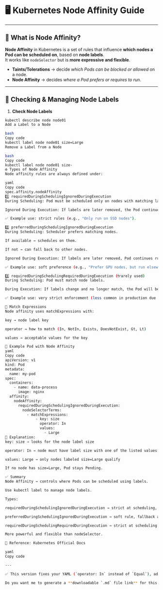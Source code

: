 # 🖥️ Kubernetes Node Affinity Guide

---

## 📌 What is Node Affinity?

**Node Affinity** in Kubernetes is a set of rules that influence **which nodes a Pod can be scheduled on**, based on **node labels**.  
It works like `nodeSelector` but is **more expressive and flexible**.

- **Taints/Tolerations** → decide *which Pods can be blocked or allowed* on a node.  
- **Node Affinity** → decides *where a Pod prefers or requires to run*.  

---

## 🔎 Checking & Managing Node Labels

1. **Check Node Labels**  
```bash
kubectl describe node node01
Add a Label to a Node

bash
Copy code
kubectl label node node01 size=Large
Remove a Label from a Node

bash
Copy code
kubectl label node node01 size-
⚙️ Types of Node Affinity
Node affinity rules are always defined under:

yaml
Copy code
spec.affinity.nodeAffinity
1️⃣ requiredDuringSchedulingIgnoredDuringExecution
During Scheduling: Pod must be scheduled only on nodes with matching labels.

Ignored During Execution: If labels are later removed, the Pod continues to run (not evicted).

✅ Example use: strict rules (e.g., "Only run on SSD nodes").

2️⃣ preferredDuringSchedulingIgnoredDuringExecution
During Scheduling: Scheduler prefers matching nodes.

If available → schedules on them.

If not → can fall back to other nodes.

Ignored During Execution: If labels are later removed, Pod continues running.

✅ Example use: soft preference (e.g., "Prefer GPU nodes, but run elsewhere if not available").

3️⃣ requiredDuringSchedulingRequiredDuringExecution (❗rarely used)
During Scheduling: Pod must match node labels.

During Execution: If labels change and no longer match, the Pod will be evicted automatically.

✅ Example use: very strict enforcement (less common in production due to evictions).

🔑 Match Expressions
Node affinity uses matchExpressions with:

key → node label key

operator → how to match (In, NotIn, Exists, DoesNotExist, Gt, Lt)

values → acceptable values for the key

📂 Example Pod with Node Affinity
yaml
Copy code
apiVersion: v1
kind: Pod
metadata:
  name: my-pod
spec:
  containers:
    - name: data-process
      image: nginx
  affinity:
    nodeAffinity:
      requiredDuringSchedulingIgnoredDuringExecution:
        nodeSelectorTerms:
          - matchExpressions:
              - key: size
                operator: In
                values:
                  - Large
🔎 Explanation:
key: size → looks for the node label size

operator: In → node must have label size with one of the listed values

values: Large → only nodes labeled size=Large qualify

If no node has size=Large, Pod stays Pending.

✅ Summary
Node Affinity → controls where Pods can be scheduled using labels.

Use kubectl label to manage node labels.

Types:

requiredDuringSchedulingIgnoredDuringExecution → strict at scheduling, ignored later.

preferredDuringSchedulingIgnoredDuringExecution → soft rule, fallback allowed.

requiredDuringSchedulingRequiredDuringExecution → strict at scheduling and runtime (evicts if violated).

More powerful and flexible than nodeSelector.

📖 Reference: Kubernetes Official Docs

yaml
Copy code

---

✅ This version fixes your YAML (`operator: In` instead of `Equal`), adds explanations for **operators**, and covers all affinity types.  

Do you want me to generate a **downloadable `.md` file link** for this now?
